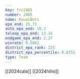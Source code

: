 ```yaml
---
key: frc2465
number: 2465
name: KauaiBots
epa_end: 25.73
auto_epa_end: 10.3
teleop_epa_end: 13.16
endgame_epa_end: 2.27
winrate: 0.5862
district_epa_rank: 225
district_epa_percentile: 0.8751
type: Team
---
```

[[2024cala]]
[[2024hiho]]
